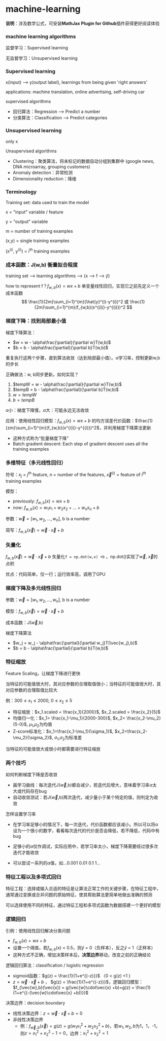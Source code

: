 # machine-learning

**说明**：涉及数学公式，可安装**MathJax Plugin for Github**插件获得更好阅读体验

### machine learning algorithms

监督学习：Supervised learning  

无监督学习：Unsupervised learning

### Supervised learning

x(input) ——> y(output label), learnings from being given 'right answers'   

applications: machine translation, online advertising, self-driving car 

supervised algorithms 

- 回归算法：Regression ——> Predict a number
- 分类算法：Classification ——> Predict categories 

### Unsupervised learning

only x 

Unsupervised algorithms 

- Clustering：聚类算法，将未标记的数据自动分组到集群中 (google news, DNA microarray, grouping customers)
- Anomaly detection：异常检测
- Dimensionality reduction：降维

### Terminology

Training set: data used to train the model 

x = "input" variable / feature 

y = "output" variable 

m = number of training examples 

(x,y) = single training examples 

(x<sup>(i)</sup>, y<sup>(i)</sup>) = i<sup>th</sup> training examples 

### 成本函数：J(w,b) 衡量拟合程度

training set —> learning algorithms —> (x —> f —> $\hat{y}$) 

how to represent f？$f_{w,b} (x) = wx +b$ 单变量线性回归，实现它之前先定义一个成本函数 
$$
\frac{1}{2m}\sum_{i=1}^{m}(\hat{y}^(i)-y^(i))^2  或  \frac{1}{2m}\sum_{i=1}^{m}(f_{w,b}(x^{(i)}-y^{(i)})^2
$$

### 梯度下降：找到局部最小值

梯度下降算法：

- $w = w - \alpha\frac{\partial}{\partial w}T(w,b)$
- $b = b - \alpha\frac{\partial}{\partial b}T(w,b)$

重复执行这两个步骤，直到算法收敛（达到局部最小值）。$\alpha$学习率，控制更新w,b的步长 

正确做法：w, b同步更新。如何实现？ 

1. $tempW = w - \alpha\frac{\partial}{\partial w}T(w,b)$
2. $tempB = b - \alpha\frac{\partial}{\partial b}T(w,b)$
3. $w = tempW$
4. $b = tempB$

$\alpha$小：梯度下降慢，$\alpha$大：可能永远无法收敛

应用：使用线性回归模型：$f_{w,b} (x) = wx +b$ 的均方误差代价函数：$\frac{1}{zm}\sum_{i=1}^{m}(f_{w,b}(x^{(i)}-y^{(i)})^2$，并利用梯度下降算法更新  

- 这种方式称为“批量梯度下降” 
- Batch gradient descent: Each step of gradient descent uses all the training examples 

### 多维特征（多元线性回归）

符号：$x_j$ = $j^{th}$ feature, n = number of the features,  $\vec{x}^{(i)}$ = feature of $i^{th}$ training examples 

模型：

- previously: $f_{w,b}(x) = wx+b$
- now: $f_{w,b}(x) = w_1x_1+w_2x_2+...+w_nx_n+b$ 

参数：$\vec{w} = [w_1, w_2, ..., w_n]$, b is a number 

简写：$f_{w,b}(\vec{x})=\vec{w}\cdot\vec{x}+b$

### 矢量化

$f_{w,b}(\vec{x})=\vec{w}\cdot\vec{x}+b$ 矢量化```f = np.dot(w,x) +b``` ，np.dot()实现了$\vec{w}$, $\vec{x}$的点积 

优点：代码简单，仅一行；运行效率高，调用了GPU

### 梯度下降及多元线性回归

参数：$\vec{w} = [w_1, w_2, ..., w_n]$, b is a number  

模型：$f_{w,b}(\vec{x})=\vec{w}\cdot\vec{x}+b$ 

成本函数：J($\vec{w}$,b) 

梯度下降算法

- $w_j = w_j - \alpha\frac{\partial}{\partial w_j}T(\vec{w_j},b)$
- $b = b - \alpha\frac{\partial}{\partial b}T(w,b)$

### 特征缩放

Feature Scaling，让梯度下降进行更快 

当特征的可能值很大时，其对应参数的合理取值很小；当特征的可能值很大时，其对应参数的合理取值比较大 

例：$300\leq{x_1}\leq2000$, $0\leq{x_2}\leq5$

- 特征缩放：$x_1.scaled = \frac{x_1}{2000}$, $x_2.scaled = \frac{x_2}{5}$
- 均值归一化：$x_1= \frac{x_1-\mu_1}{2000-300}$, $x_2= \frac{x_2-\mu_2}{5-0}$, $\mu_1$,$\mu_2$为均值
- Z-score标准化：$x_1=\frac{x_1-\mu_1}{\sigma_1}$, $x_2=\frac{x_2-\mu_2}{\sigma_2}$, $\sigma_1$,$\sigma_2$为标准差

当特征的可能值很大或很小时都需要进行特征缩放

### 两个技巧

如何判断梯度下降是否收敛

- 画学习曲线：每次迭代J($\vec{w}$,b)都会减少，若迭代后增大，意味着学习率$\alpha$太大或代码存在bug 
- 自动收敛测试：若J($\vec{w}$,b)两次迭代，减少量小于某个特定的值，则判定为收敛

怎样设置学习率

- 在学习率足够小的情况下，每一次迭代，代价函数都应该减小。所以可以将$\alpha$设为一个很小的数字，看看每次迭代的代价是否会降低，若不降低，代码中有bug  

- 足够小的$\alpha$仅作调试，实际应用中，若学习率太小，梯度下降需要经过很多次迭代才能收敛  

- 可以尝试一系列的$\alpha$值，如...0.001  0.01  0.1   1...

### 特征工程以及多项式回归

特征工程：选择或输入合适的特征是让算法正常工作的关键步骤，在特征工程中，通常通过变换或合并问题的原始特征，使其帮助算法更简单地做出准确的预测  

可以选择使用不同的特征，通过特征工程和多项式函数为数据搭建一个更好的模型

### 逻辑回归

引例：使用线性回归解决分类问题

- $f_{w,b}(x) = wx +b$
- 设置一个阈值，若$f_{w,b}(x)$ < 0.5，则$\hat{y}$ = 0（负样本），反之$\hat{y}$ = 1（正样本）
- 这种方式不正确，增加决策样本后，**决策边界**移动，改变之前的正确结论

逻辑回归算法：classification / logistic regression

- sigmoid函数：$g(z) = \frac{1}{1+e^{(-z)}}$ （0 < g(z) <1 )
- $z = \vec{w}\cdot\vec{x} +b$ ， $g(z) = \frac{1}{1+e^{(-z)}}$，逻辑回归模型：$f_{\vec{w},b}(\vec{x}) = g(\vec{w}\cdot\vec{x} +b)=g(z) = \frac{1}{1+e^{(-(\vec{w}\cdot\vec{x} +b))}}$

决策边界：decision boundary

- 线性决策边界：$z=\vec{w}\cdot\vec{x} +b=0$
- 非线性决策边界
  - 例：$f_{\vec{w},b}(\vec{x}) = g(z) = g(w_1x_1^2 + w_2x_2^2 + b)$，若$w_1,w_2,b$为1，1，-1，则$z = x_1^2 + x_2^2 -1 =0$，边界：$x_1^2 + x_2^2 =1$
